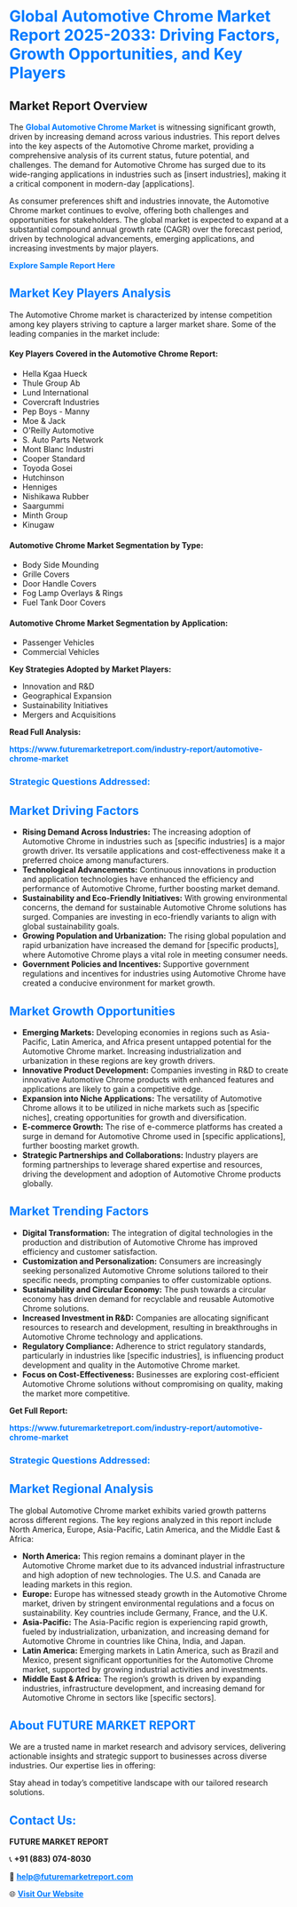 <h1 style="color: #007BFF;">Global Automotive Chrome Market Report 2025-2033: Driving Factors, Growth Opportunities, and Key Players</h1>

<section id="overview">
<h2>Market Report Overview</h2>
<p>The <a href="https://www.futuremarketreport.com/industry-report/automotive-chrome-market" style="color: #007BFF; text-decoration: none;"><strong>Global Automotive Chrome Market</strong></a> is witnessing significant growth, driven by increasing demand across various industries. This report delves into the key aspects of the Automotive Chrome market, providing a comprehensive analysis of its current status, future potential, and challenges. The demand for Automotive Chrome has surged due to its wide-ranging applications in industries such as [insert industries], making it a critical component in modern-day [applications].</p>
<p>As consumer preferences shift and industries innovate, the Automotive Chrome market continues to evolve, offering both challenges and opportunities for stakeholders. The global market is expected to expand at a substantial compound annual growth rate (CAGR) over the forecast period, driven by technological advancements, emerging applications, and increasing investments by major players.</p>
</section>

<section id="overview">
<p><a href="https://www.futuremarketreport.com/request-sample/reportId=31052" style="color: #007BFF; text-decoration: none;"><strong>Explore Sample Report Here</strong></a></p>
</section>

<section id="key-players">
<h2 style="color: #007BFF;">Market Key Players Analysis</h2>
<p>The Automotive Chrome market is characterized by intense competition among key players striving to capture a larger market share. Some of the leading companies in the market include:</p>
<h4>Key Players Covered in the Automotive Chrome Report:</h4>
<ul><li>Hella Kgaa Hueck</li><li>Thule Group Ab</li><li>Lund International</li><li>Covercraft Industries</li><li>Pep Boys - Manny</li><li>Moe &amp; Jack</li><li>O&#039;Reilly Automotive</li><li>S. Auto Parts Network</li><li>Mont Blanc Industri</li><li>Cooper Standard</li><li>Toyoda Gosei</li><li>Hutchinson</li><li>Henniges</li><li>Nishikawa Rubber</li><li>Saargummi</li><li>Minth Group</li><li>Kinugaw</li></ul>
<h4>Automotive Chrome Market Segmentation by Type:</h4>
<ul><li>Body Side Mounding</li><li>Grille Covers</li><li>Door Handle Covers</li><li>Fog Lamp Overlays &amp; Rings</li><li>Fuel Tank Door Covers</li></ul>

<h4>Automotive Chrome Market Segmentation by Application:</h4>
<ul><li>Passenger Vehicles</li><li>Commercial Vehicles</li></ul>
<p><strong>Key Strategies Adopted by Market Players:</strong></p>
<ul>
<li>Innovation and R&D</li>
<li>Geographical Expansion</li>
<li>Sustainability Initiatives</li>
<li>Mergers and Acquisitions</li>
</ul>
</section>

<section>
<p><strong>Read Full Analysis: </strong></p><a href="https://www.futuremarketreport.com/industry-report/automotive-chrome-market" style="color: #007BFF; text-decoration: none;"><strong>https://www.futuremarketreport.com/industry-report/automotive-chrome-market</strong></a>
<h3 style="color: #007BFF;">Strategic Questions Addressed:</h3>
</section>

<section id="driving-factors">
<h2 style="color: #007BFF;">Market Driving Factors</h2>
<ul>
<li><strong>Rising Demand Across Industries:</strong> The increasing adoption of Automotive Chrome in industries such as [specific industries] is a major growth driver. Its versatile applications and cost-effectiveness make it a preferred choice among manufacturers.</li>
<li><strong>Technological Advancements:</strong> Continuous innovations in production and application technologies have enhanced the efficiency and performance of Automotive Chrome, further boosting market demand.</li>
<li><strong>Sustainability and Eco-Friendly Initiatives:</strong> With growing environmental concerns, the demand for sustainable Automotive Chrome solutions has surged. Companies are investing in eco-friendly variants to align with global sustainability goals.</li>
<li><strong>Growing Population and Urbanization:</strong> The rising global population and rapid urbanization have increased the demand for [specific products], where Automotive Chrome plays a vital role in meeting consumer needs.</li>
<li><strong>Government Policies and Incentives:</strong> Supportive government regulations and incentives for industries using Automotive Chrome have created a conducive environment for market growth.</li>
</ul>
</section>

<section id="growth-opportunities">
<h2 style="color: #007BFF;">Market Growth Opportunities</h2>
<ul>
<li><strong>Emerging Markets:</strong> Developing economies in regions such as Asia-Pacific, Latin America, and Africa present untapped potential for the Automotive Chrome market. Increasing industrialization and urbanization in these regions are key growth drivers.</li>
<li><strong>Innovative Product Development:</strong> Companies investing in R&D to create innovative Automotive Chrome products with enhanced features and applications are likely to gain a competitive edge.</li>
<li><strong>Expansion into Niche Applications:</strong> The versatility of Automotive Chrome allows it to be utilized in niche markets such as [specific niches], creating opportunities for growth and diversification.</li>
<li><strong>E-commerce Growth:</strong> The rise of e-commerce platforms has created a surge in demand for Automotive Chrome used in [specific applications], further boosting market growth.</li>
<li><strong>Strategic Partnerships and Collaborations:</strong> Industry players are forming partnerships to leverage shared expertise and resources, driving the development and adoption of Automotive Chrome products globally.</li>
</ul>
</section>

<section id="trending-factors">
<h2 style="color: #007BFF;">Market Trending Factors</h2>
<ul>
<li><strong>Digital Transformation:</strong> The integration of digital technologies in the production and distribution of Automotive Chrome has improved efficiency and customer satisfaction.</li>
<li><strong>Customization and Personalization:</strong> Consumers are increasingly seeking personalized Automotive Chrome solutions tailored to their specific needs, prompting companies to offer customizable options.</li>
<li><strong>Sustainability and Circular Economy:</strong> The push towards a circular economy has driven demand for recyclable and reusable Automotive Chrome solutions.</li>
<li><strong>Increased Investment in R&D:</strong> Companies are allocating significant resources to research and development, resulting in breakthroughs in Automotive Chrome technology and applications.</li>
<li><strong>Regulatory Compliance:</strong> Adherence to strict regulatory standards, particularly in industries like [specific industries], is influencing product development and quality in the Automotive Chrome market.</li>
<li><strong>Focus on Cost-Effectiveness:</strong> Businesses are exploring cost-efficient Automotive Chrome solutions without compromising on quality, making the market more competitive.</li>
</ul>
</section>

<section>
<p><strong>Get Full Report: </strong></p><a href="https://www.futuremarketreport.com/industry-report/automotive-chrome-market" style="color: #007BFF; text-decoration: none;"><strong>https://www.futuremarketreport.com/industry-report/automotive-chrome-market</strong></a>
<h3 style="color: #007BFF;">Strategic Questions Addressed:</h3>
</section>


<section id="regional-analysis">
<h2 style="color: #007BFF;">Market Regional Analysis</h2>
<p>The global Automotive Chrome market exhibits varied growth patterns across different regions. The key regions analyzed in this report include North America, Europe, Asia-Pacific, Latin America, and the Middle East & Africa:</p>
<ul>
<li><strong>North America:</strong> This region remains a dominant player in the Automotive Chrome market due to its advanced industrial infrastructure and high adoption of new technologies. The U.S. and Canada are leading markets in this region.</li>
<li><strong>Europe:</strong> Europe has witnessed steady growth in the Automotive Chrome market, driven by stringent environmental regulations and a focus on sustainability. Key countries include Germany, France, and the U.K.</li>
<li><strong>Asia-Pacific:</strong> The Asia-Pacific region is experiencing rapid growth, fueled by industrialization, urbanization, and increasing demand for Automotive Chrome in countries like China, India, and Japan.</li>
<li><strong>Latin America:</strong> Emerging markets in Latin America, such as Brazil and Mexico, present significant opportunities for the Automotive Chrome market, supported by growing industrial activities and investments.</li>
<li><strong>Middle East & Africa:</strong> The region’s growth is driven by expanding industries, infrastructure development, and increasing demand for Automotive Chrome in sectors like [specific sectors].</li>
</ul>
</section>

<footer>
<h2 style="color: #007BFF;">About FUTURE MARKET REPORT</h2>
<p>We are a trusted name in market research and advisory services, delivering actionable insights and strategic support to businesses across diverse industries. Our expertise lies in offering:</p>

<p>Stay ahead in today’s competitive landscape with our tailored research solutions.</p>

<h2 style="color: #007BFF;">Contact Us:</h2>
<p><strong>FUTURE MARKET REPORT</strong></p>
<p>📞 <strong>+91 (883) 074-8030</strong></p>
<p>📧 <strong><a href="mailto:help@futuremarketreport.com" style="color: #007BFF;">help@futuremarketreport.com</a></strong></p>
<p>🌐 <strong><a href="https://www.futuremarketreport.com/" style="color: #007BFF;">Visit Our Website</a></strong></p>
</footer>